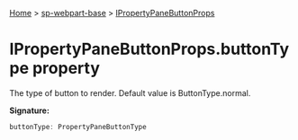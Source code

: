 <!-- docId=sp-webpart-base.ipropertypanebuttonprops.buttontype -->

[Home](./index.md) &gt; [sp-webpart-base](./sp-webpart-base.md) &gt; [IPropertyPaneButtonProps](./sp-webpart-base.ipropertypanebuttonprops.md)

# IPropertyPaneButtonProps.buttonType property

The type of button to render. Default value is ButtonType.normal.

**Signature:**
```javascript
buttonType: PropertyPaneButtonType
```
